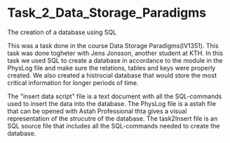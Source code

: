 # Task_2_Data_Storage_Paradigms
The creation of a database using SQL

This was a task done in the course Data Storage Paradigms(IV1351). This task was done togheter with Jens Jonsson, another student at KTH. In this task we used SQL to create a database in accordance to the module in the PhysLog file and make sure the relations, tables and keys were properly created. We also created a histrocial database that would store the most critical information for longer periods of time.

The "insert data script" file is a text document with all the SQL-commands used to insert the data into the database. The PhysLog file is a astah file that can be opened with Astah Professional thta gives a visual representation of the strucutre of the database. The task2Insert file is an SQL source file that includes all the SQL-commands needed to create the database.
